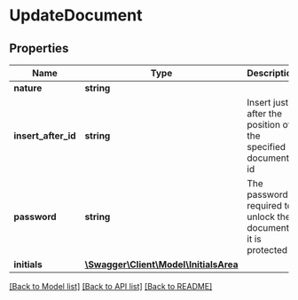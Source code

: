 # UpdateDocument

## Properties
Name | Type | Description | Notes
------------ | ------------- | ------------- | -------------
**nature** | **string** |  | [optional] 
**insert_after_id** | **string** | Insert just after the position of the specified document id | [optional] 
**password** | **string** | The password required to unlock the document if it is protected | [optional] 
**initials** | [**\Swagger\Client\Model\InitialsArea**](InitialsArea.md) |  | [optional] 

[[Back to Model list]](../../README.md#documentation-for-models) [[Back to API list]](../../README.md#documentation-for-api-endpoints) [[Back to README]](../../README.md)

